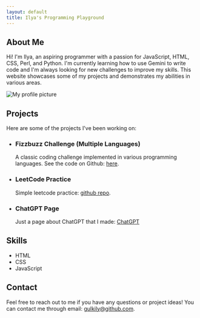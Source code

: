 ```yaml
---
layout: default
title: Ilya's Programming Playground
---
```


<section id="about">
  <h2>About Me</h2>
  <p>Hi! I'm Ilya, an aspiring programmer with a passion for JavaScript, HTML, CSS, Perl, and Python. I'm currently learning how to use Gemini to write code and I'm always looking for new challenges to improve my skills. This website showcases some of my projects and demonstrates my abilities in various areas.</p>
  <img src="https://avatars.githubusercontent.com/u/1530699?v=4" alt="My profile picture">
</section>

<section id="projects">
  <h2>Projects</h2>
  <p>Here are some of the projects I've been working on:</p>
  <ul>
    <li>
      <h3>Fizzbuzz Challenge (Multiple Languages)</h3>
      <p>A classic coding challenge implemented in various programming languages. See the code on Github: <a href="https://github.com/gulkily/gulkily.github.io/tree/main/fizzbuzz">here</a>.</p>
    </li>
    <li>
      <h3>LeetCode Practice</h3>
      <p>Simple leetcode practice: <a href="https://github.com/gulkily/leetcode">github repo</a>.</p>
    </li>
    <li>
      <h3>ChatGPT Page</h3>
      <p>Just a page about ChatGPT that I made: <a href="/chatgpt.html">ChatGPT</a></p>
    </li>
  </ul>
</section>

<section id="skills">
  <h2>Skills</h2>
  <ul class="skills-list">
    <li>HTML</li>
    <li>CSS</li>
    <li>JavaScript</li>
  </ul>
</section>

<section id="contact">
  <h2>Contact</h2>
  <p>Feel free to reach out to me if you have any questions or project ideas! You can contact me through email: <a href="mailto:gulkily@github.com">gulkily@github.com</a>.</p>
</section>
